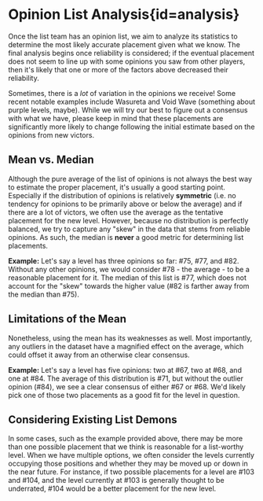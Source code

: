 <div class='panel fade js-scroll-anim' data-anim='fade'>

# Opinion List Analysis{id=analysis}

Once the list team has an opinion list, we aim to analyze its statistics to determine the most likely accurate placement given what we know. The final analysis begins once reliability is considered; if the eventual placement does not seem to line up with some opinions you saw from other players, then it's likely that one or more of the factors above decreased their reliability. 

Sometimes, there is a *lot* of variation in the opinions we receive! Some recent notable examples include Wasureta and Void Wave (something about purple levels, maybe). While we will try our best to figure out a consensus with what we have, please keep in mind that these placements are significantly more likely to change following the initial estimate based on the opinions from new victors.

## Mean vs. Median

Although the pure average of the list of opinions is not always the best way to estimate the proper placement, it's usually a good starting point. Especially if the distribution of opinions is relatively __symmetric__ (i.e. no tendency for opinions to be primarily above or below the average) and if there are a lot of victors, we often use the average as the tentative placement for the new level. However, because no distribution is perfectly balanced, we try to capture any "skew" in the data that stems from reliable opinions. As such, the median is **never** a good metric for determining list placements.

__Example:__ Let's say a level has three opinions so far: #75, #77, and #82. Without any other opinions, we would consider #78 - the average - to be a reasonable placement for it. The median of this list is #77, which does not account for the "skew" towards the higher value (#82 is farther away from the median than #75).

## Limitations of the Mean

Nonetheless, using the mean has its weaknesses as well.  Most importantly, any outliers in the dataset have a magnified effect on the average, which could offset it away from an otherwise clear consensus. 

__Example:__ Let's say a level has five opinions: two at #67, two at #68, and one at #84. The average of this distribution is #71, but without the outlier opinion (#84), we see a clear consensus of either #67 or #68. We'd likely pick one of those two placements as a good fit for the level in question. 

## Considering Existing List Demons

In some cases, such as the example provided above, there may be more than one possible placement that we think is reasonable for a list-worthy level. When we have multiple options, we often consider the levels currently occupying those positions and whether they may be moved up or down in the near future. For instance, if two possible placements for a level are #103 and #104, and the level currently at #103 is generally thought to be underrated, #104 would be a better placement for the new level.


</div>
